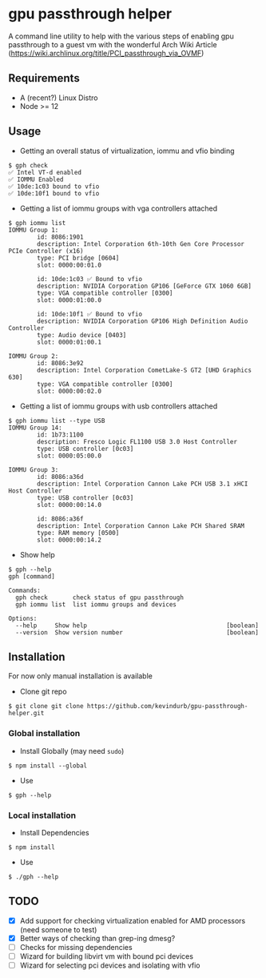 # gpu passthrough helper
A command line utility to help with the various steps of enabling gpu
passthrough to a guest vm with the wonderful Arch Wiki Article (https://wiki.archlinux.org/title/PCI_passthrough_via_OVMF)

## Requirements
- A (recent?) Linux Distro
- Node >= 12

## Usage
- Getting an overall status of virtualization, iommu and vfio binding
```
$ gph check
✅ Intel VT-d enabled
✅ IOMMU Enabled
✅ 10de:1c03 bound to vfio
✅ 10de:10f1 bound to vfio
```

- Getting a list of iommu groups with vga controllers attached
```
$ gph iommu list
IOMMU Group 1:
        id: 8086:1901
        description: Intel Corporation 6th-10th Gen Core Processor PCIe Controller (x16)
        type: PCI bridge [0604]
        slot: 0000:00:01.0

        id: 10de:1c03 ✅ Bound to vfio
        description: NVIDIA Corporation GP106 [GeForce GTX 1060 6GB]
        type: VGA compatible controller [0300]
        slot: 0000:01:00.0

        id: 10de:10f1 ✅ Bound to vfio
        description: NVIDIA Corporation GP106 High Definition Audio Controller
        type: Audio device [0403]
        slot: 0000:01:00.1

IOMMU Group 2:
        id: 8086:3e92
        description: Intel Corporation CometLake-S GT2 [UHD Graphics 630]
        type: VGA compatible controller [0300]
        slot: 0000:00:02.0
```

- Getting a list of iommu groups with usb controllers attached
```
$ gph iommu list --type USB
IOMMU Group 14:
        id: 1b73:1100
        description: Fresco Logic FL1100 USB 3.0 Host Controller
        type: USB controller [0c03]
        slot: 0000:05:00.0

IOMMU Group 3:
        id: 8086:a36d
        description: Intel Corporation Cannon Lake PCH USB 3.1 xHCI Host Controller
        type: USB controller [0c03]
        slot: 0000:00:14.0

        id: 8086:a36f
        description: Intel Corporation Cannon Lake PCH Shared SRAM
        type: RAM memory [0500]
        slot: 0000:00:14.2
```

- Show help
```
$ gph --help
gph [command]

Commands:
  gph check       check status of gpu passthrough
  gph iommu list  list iommu groups and devices

Options:
  --help     Show help                                       [boolean]
  --version  Show version number                             [boolean]
```

## Installation
For now only manual installation is available
- Clone git repo
```
$ git clone git clone https://github.com/kevindurb/gpu-passthrough-helper.git
```

### Global installation
- Install Globally (may need `sudo`)
```
$ npm install --global
```
- Use
```
$ gph --help
```

### Local installation
- Install Dependencies
```
$ npm install
```
- Use
```
$ ./gph --help
```

## TODO
- [x] Add support for checking virtualization enabled for AMD processors (need
  someone to test)
- [x] Better ways of checking than grep-ing dmesg?
- [ ] Checks for missing dependencies
- [ ] Wizard for building libvirt vm with bound pci devices
- [ ] Wizard for selecting pci devices and isolating with vfio
